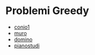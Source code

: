 # Problemi Greedy

- [conio1](../../problemi/conio1)
- [muro](../../problemi/muro)
- [domino](../../problemi/domino)
- [pianostudi](../../problemi/pianostudi)
